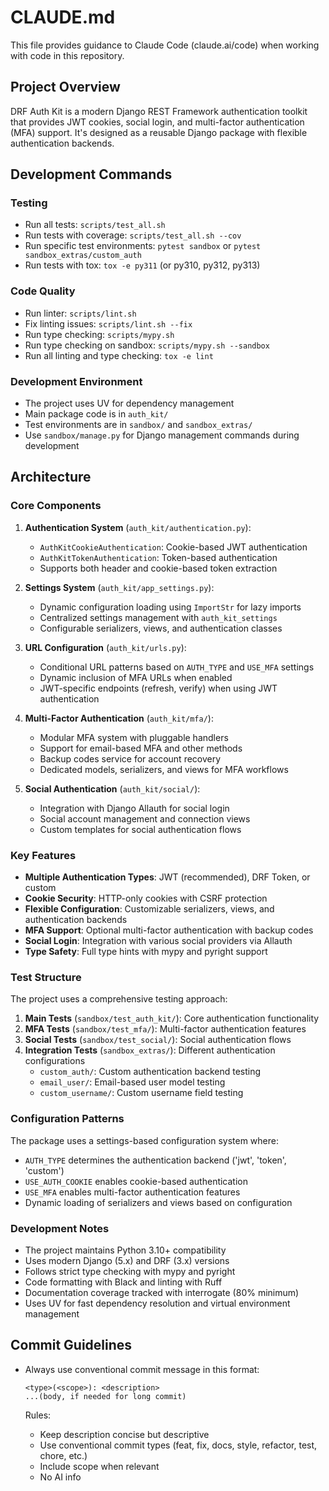 # CLAUDE.md

This file provides guidance to Claude Code (claude.ai/code) when working with code in this repository.

## Project Overview

DRF Auth Kit is a modern Django REST Framework authentication toolkit that provides JWT cookies, social login, and multi-factor authentication (MFA) support. It's designed as a reusable Django package with flexible authentication backends.

## Development Commands

### Testing
- Run all tests: `scripts/test_all.sh`
- Run tests with coverage: `scripts/test_all.sh --cov`
- Run specific test environments: `pytest sandbox` or `pytest sandbox_extras/custom_auth`
- Run tests with tox: `tox -e py311` (or py310, py312, py313)

### Code Quality
- Run linter: `scripts/lint.sh`
- Fix linting issues: `scripts/lint.sh --fix`
- Run type checking: `scripts/mypy.sh`
- Run type checking on sandbox: `scripts/mypy.sh --sandbox`
- Run all linting and type checking: `tox -e lint`

### Development Environment
- The project uses UV for dependency management
- Main package code is in `auth_kit/`
- Test environments are in `sandbox/` and `sandbox_extras/`
- Use `sandbox/manage.py` for Django management commands during development

## Architecture

### Core Components

1. **Authentication System** (`auth_kit/authentication.py`):
   - `AuthKitCookieAuthentication`: Cookie-based JWT authentication
   - `AuthKitTokenAuthentication`: Token-based authentication
   - Supports both header and cookie-based token extraction

2. **Settings System** (`auth_kit/app_settings.py`):
   - Dynamic configuration loading using `ImportStr` for lazy imports
   - Centralized settings management with `auth_kit_settings`
   - Configurable serializers, views, and authentication classes

3. **URL Configuration** (`auth_kit/urls.py`):
   - Conditional URL patterns based on `AUTH_TYPE` and `USE_MFA` settings
   - Dynamic inclusion of MFA URLs when enabled
   - JWT-specific endpoints (refresh, verify) when using JWT authentication

4. **Multi-Factor Authentication** (`auth_kit/mfa/`):
   - Modular MFA system with pluggable handlers
   - Support for email-based MFA and other methods
   - Backup codes service for account recovery
   - Dedicated models, serializers, and views for MFA workflows

5. **Social Authentication** (`auth_kit/social/`):
   - Integration with Django Allauth for social login
   - Social account management and connection views
   - Custom templates for social authentication flows

### Key Features

- **Multiple Authentication Types**: JWT (recommended), DRF Token, or custom
- **Cookie Security**: HTTP-only cookies with CSRF protection
- **Flexible Configuration**: Customizable serializers, views, and authentication backends
- **MFA Support**: Optional multi-factor authentication with backup codes
- **Social Login**: Integration with various social providers via Allauth
- **Type Safety**: Full type hints with mypy and pyright support

### Test Structure

The project uses a comprehensive testing approach:

1. **Main Tests** (`sandbox/test_auth_kit/`): Core authentication functionality
2. **MFA Tests** (`sandbox/test_mfa/`): Multi-factor authentication features
3. **Social Tests** (`sandbox/test_social/`): Social authentication flows
4. **Integration Tests** (`sandbox_extras/`): Different authentication configurations
   - `custom_auth/`: Custom authentication backend testing
   - `email_user/`: Email-based user model testing
   - `custom_username/`: Custom username field testing

### Configuration Patterns

The package uses a settings-based configuration system where:
- `AUTH_TYPE` determines the authentication backend ('jwt', 'token', 'custom')
- `USE_AUTH_COOKIE` enables cookie-based authentication
- `USE_MFA` enables multi-factor authentication features
- Dynamic loading of serializers and views based on configuration

### Development Notes

- The project maintains Python 3.10+ compatibility
- Uses modern Django (5.x) and DRF (3.x) versions
- Follows strict type checking with mypy and pyright
- Code formatting with Black and linting with Ruff
- Documentation coverage tracked with interrogate (80% minimum)
- Uses UV for fast dependency resolution and virtual environment management

## Commit Guidelines

- Always use conventional commit message in this format:

  ```
  <type>(<scope>): <description>
  ...(body, if needed for long commit)
  ```

  Rules:
  - Keep description concise but descriptive
  - Use conventional commit types (feat, fix, docs, style, refactor, test, chore, etc.)
  - Include scope when relevant
  - No AI info
